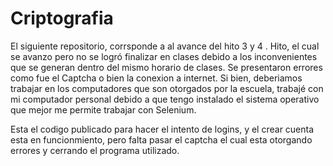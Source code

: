 # Criptografia

El siguiente repositorio, corrsponde a al avance del hito 3 y 4 .
Hito, el cual se avanzo pero no se logró finalizar en clases debido a los inconvenientes que se generan dentro del mismo horario de clases. 
Se presentaron errores como fue el Captcha o bien la conexion a internet. Si bien, deberiamos trabajar en los computadores que son otorgados por la escuela, trabajé con mi computador personal debido a que tengo instalado el sistema operativo que mejor me permite trabajar con Selenium. 

Esta el codigo publicado para hacer el intento de logins, y el crear cuenta esta en funcionmiento, pero falta pasar el captcha el cual esta otorgando errores y cerrando el programa utilizado.
